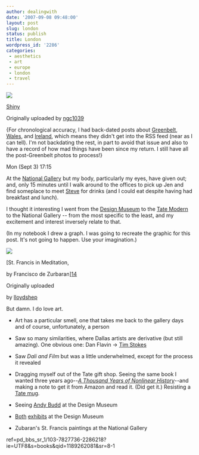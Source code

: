 ```yaml
---
author: dealingwith
date: '2007-09-08 09:48:00'
layout: post
slug: london
status: publish
title: London
wordpress_id: '2286'
categories:
 - aesthetics
 - art
 - europe
 - london
 - travel
---
```


[![][1]][2]

[Shiny][3]

Originally uploaded by [ngc1039][4]

{For chronological accuracy, I had back-dated posts about [Greenbelt][5],
[Wales][6], and [Ireland][7], which means they didn't get into the RSS feed
(near as I can tell). I'm not backdating the rest, in part to avoid that issue
and also to have a record of how mad things have been since my return. I still
have all the post-Greenbelt photos to process!}

Mon (Sept 3) 17:15

At the [National Gallery][8] but my body, particularly my eyes, have given
out; and, only 15 minutes until I walk around to the offices to pick up Jen
and find someplace to meet [Steve][9] for drinks (and I could eat despite
having had breakfast and lunch).

I thought it interesting I went from the [Design Museum][10] to the [Tate
Modern][11] to the National Gallery -- from the most specific to the least,
and my excitement and interest inversely relate to that.

(In my notebook I drew a graph. I was going to recreate the graphic for this
post. It's not going to happen. Use your imagination.)

[![][12]][13]

[St. Francis in Meditation,

by Francisco de Zurbaran][14]

Originally uploaded

by [lloydshep][15]

But damn. I do love art.

  * Art has a particular smell, one that takes me back to the gallery days and
of course, unfortunately, a person

  * Saw so many similarities, where Dallas artists are derivative (but still
amazing). One obvious one: Dan Flavin -> [Tim Stokes ][16]

  * Saw _Dali and Film_ but was a little underwhelmed, except for the process
it revealed

  * Dragging myself out of the Tate gift shop. Seeing the same book I wanted
three years ago--[_A Thousand Years of Nonlinear History_][17]--and making a
note to get it from Amazon and read it. (Did get it.) Resisting a [Tate
mug][18].

  * Seeing [Andy Budd][19] at the Design Museum

  * [Both][20] [exhibits][21] at the Design Museum

  * Zubaran's St. Francis paintings at the National Gallery

   [1]: http://farm2.static.flickr.com/1438/809995669_a3a72b93f7_m.jpg

   [2]: http://www.flickr.com/photos/ngc1039/809995669/ (photo sharing)

   [3]: http://www.flickr.com/photos/ngc1039/809995669/

   [4]: http://www.flickr.com/people/ngc1039/

   [5]: http://dealingwith.livejournal.com/602025.html

   [6]: http://dealingwith.livejournal.com/603274.html

   [7]: http://dealingwith.livejournal.com/603647.html

   [8]: http://www.nationalgallery.org.uk/

   [9]: http://smallritual.org

   [10]: http://www.designmuseum.org/

   [11]: http://www.tate.org.uk/modern/

   [12]: http://farm1.static.flickr.com/70/204816168_463dfbf2a8_m.jpg

   [13]: http://www.flickr.com/photos/lloydshep/204816168/ (photo sharing)

   [14]: http://www.flickr.com/photos/lloydshep/204816168/

   [15]: http://www.flickr.com/people/lloydshep/

   [16]: http://www.flickr.com/photos/95202798@N00/306236742/

   [17]: http://www.amazon.com/Thousand-Years-Nonlinear-History/dp/0942299329/
ref=pd_bbs_sr_1/103-7827736-2286218?ie=UTF8&s=books&qid=1189262081&sr=8-1

   [18]: http://flickr.com/photos/dealingwith/36888142/

   [19]: http://www.andybudd.com/

   [20]: http://www.designmuseum.org/exhibitions/2007/zahahadid

   [21]: http://www.designmuseum.org/exhibitions/2007/jonathan-barnbrook

